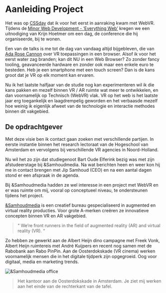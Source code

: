 # Aanleiding Project

Het was op [CSSday](https://cssday.nl/2017) dat ik voor het eerst in aanraking kwam met WebVR. Tijdens de [Minor Web Development - ‘Everything Web’](http://cmda.github.io/minor-everything-web/) kregen we een uitnodiging van Krijn Hoetmer om een dag, de conference die hij organiseerde, bij te wonen.

Een van de talks is me tot de dag van vandaag altijd bijgebleven, die van [Ada Rose Cannon](https://ada.is/) over VR toepassingen in een browser. Alsof ik voor het eerst water zag branden; kan dit NU in een Web Browser? Zo zonder fancy tooling, geavanceerde hardware en zonder ook maar een enkele euro te besteden. Heb je een smartphone met een touch screen? Dan is de kans groot dat je VR op elk moment kan ervaren.

Nu ik het laatste halfjaar van de studie nog kan experimenteren wil ik die kans pakken en mezelf binnen VR / AR ruimte wat meer te ontwikkelen, en dan voornamelijk op Technisch (WebVR) vlak. VR op het web is het laatste jaar erg toegankelijk en laagdrempelig geworden en het verbaasde mezelf hoe weinig ik eigenlijk afweet van de technologie en interactie methodes binnen dit vakgebied.

## De opdrachtgever
Met deze visie ben ik contact gaan zoeken met verschillende partijen. In eerste instantie binnen het research lectoraat van de Hogeschool van Amsterdam en vervolgens bij verschillende VR agencies in Noord-Holland.

Nu wil het zo zijn dat studiegenoot Bart Oude Elferink bezig was met zijn afstudeerstage bij &Samhoudmedia. Na wat berichten heen en weer kon hij me in contact brengen met Jip Samhoud (CEO) en na een aantal dagen stond er een afspraak in de agenda.

Bij &Samhoudmedia hadden ze wel interesse in een project met WebVR en er was ruimte om mij, vooral op conceptueel niveau, te ondersteunen tijdens het  project.

[&Samhoudmedia](https://www.samhoudmedia.com/) is een creatief bureau gespecialiseerd in augmented en virtual reality producties. Voor grote A-merken creëren ze innovatieve concepten binnen VR en AR vakgebied.

> “ We’re front runners in the field of augmented reality (AR) and virtual reality (VR). “

Zo hebben ze gewerkt aan de Albert Heijn dino campagne met Freek Vonk, Albert Heijn ruimtereis met André Kuijpers en recent nog samen met de Rabobank aan Rabo PinPin. Aan de Oosterdokskade (VR cinema) werken voornamelijk mensen die in het digitale tijdperk zijn opgegroeid. Oog voor digitaal, media en marketing trends. 

![&Samhoudmedia office](https://samhoudmedia.com/storage/app/uploads/public/5ab/521/148/5ab521148b72d041395142.jpg)
> Het kantoor aan de Oosterdokskade in Amsterdam. Je ziet mij werken aan het einde van de rechterkant van de tafel.
